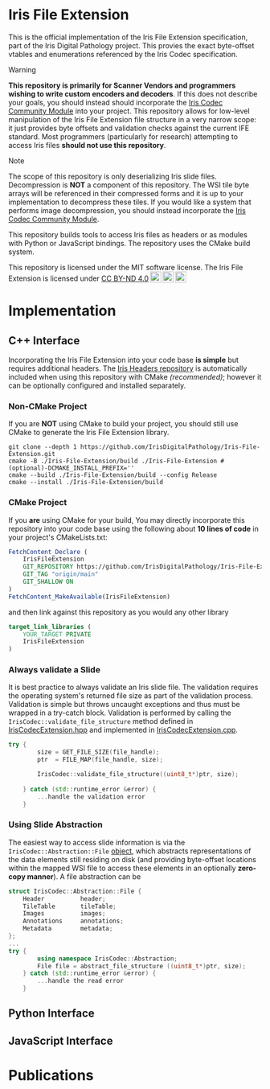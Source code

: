 # Iris File Extension

This is the official implementation of the Iris File Extension specification, part of the Iris Digital Pathology project. This provies the exact byte-offset vtables and enumerations referenced by the Iris Codec specification.
> [!WARNING]
> **This repository is primarily for Scanner Vendors and programmers wishing to write custom encoders and decoders**. If this does not describe your goals, you should instead should incorporate the [Iris Codec Community Module](https://github.com/IrisDigitalPathology/Iris-Codec.git) into your project. This repository allows for low-level manipulation of the Iris File Extension file structure in a very narrow scope: it just provides byte offsets and validation checks against the current IFE standard. Most programmers (particularly for research) attempting to access Iris files **should not use this repository**. 

> [!NOTE]
> The scope of this repository is only deserializing Iris slide files. Decompression is **NOT** a component of this repository. The WSI tile byte arrays will be referenced in their compressed forms and it is up to your implementation to decompress these tiles. If you would like a system that performs image decompression, you should instead incorporate the [Iris Codec Community Module](https://github.com/IrisDigitalPathology/Iris-Codec.git).

This repository builds tools to access Iris files as headers or as modules with Python or JavaScript bindings. The repository uses the CMake build system. 

<p xmlns:cc="http://creativecommons.org/ns#" >This repository is licensed under the MIT software license. The Iris File Extension is licensed under <a href="https://creativecommons.org/licenses/by-nd/4.0/?ref=chooser-v1" target="_blank" rel="license noopener noreferrer" style="display:inline-block;">CC BY-ND 4.0<img style="height:22px!important;margin-left:3px;vertical-align:text-bottom;" src="https://mirrors.creativecommons.org/presskit/icons/cc.svg?ref=chooser-v1" alt=""><img style="height:22px!important;margin-left:3px;vertical-align:text-bottom;" src="https://mirrors.creativecommons.org/presskit/icons/by.svg?ref=chooser-v1" alt=""><img style="height:22px!important;margin-left:3px;vertical-align:text-bottom;" src="https://mirrors.creativecommons.org/presskit/icons/nd.svg?ref=chooser-v1" alt=""></a></p>

# Implementation
## C++ Interface
Incorporating the Iris File Extension into your code base **is simple** but requires additional headers. The [Iris Headers repository]() is automatically included when using this repository with CMake *(recommended)*; however it can be optionally configured and installed separately. 

### Non-CMake Project
If you are **NOT** using CMake to build your project, you should still use CMake to generate the Iris File Extension library.
```shell
git clone --depth 1 https://github.com/IrisDigitalPathology/Iris-File-Extension.git
cmake -B ./Iris-File-Extension/build ./Iris-File-Extension #(optional)-DCMAKE_INSTALL_PREFIX=''
cmake --build ./Iris-File-Extension/build --config Release
cmake --install ./Iris-File-Extension/build
```

### CMake Project
If you **are** using CMake for your build, You may directly incorporate this repository into your code base using the following about **10 lines of code** in your project's CMakeLists.txt:
```CMake
FetchContent_Declare (
    IrisFileExtension
    GIT_REPOSITORY https://github.com/IrisDigitalPathology/Iris-File-Extension.git
    GIT_TAG "origin/main"
    GIT_SHALLOW ON
)
FetchContent_MakeAvailable(IrisFileExtension)
```
and then link against this repository as you would any other library
```CMake
target_link_libraries (
    YOUR_TARGET PRIVATE
    IrisFileExtension
)
```
### Always validate a Slide
It is best practice to always validate an Iris slide file. The validation requires the operating system's returned file size as part of the validation process. Validation is simple but throws uncaught exceptions and thus must be wrapped in a try-catch block. Validation is performed by calling the `IrisCodec::validate_file_structure` method defined in [IrisCodecExtension.hpp](https://github.com/IrisDigitalPathology/Iris-File-Extension/blob/main/src/IrisCodecExtension.hpp#L69) and implemented in [IrisCodecExtension.cpp](https://github.com/IrisDigitalPathology/Iris-File-Extension/blob/main/src/IrisCodecExtension.cpp#L194). 
```cpp
try {
        size = GET_FILE_SIZE(file_handle);
        ptr  = FILE_MAP(file_handle, size);

        IrisCodec::validate_file_structure((uint8_t*)ptr, size);
        
    } catch (std::runtime_error &error) {
        ...handle the validation error
    }
```
### Using Slide Abstraction
The easiest way to access slide information is via the `IrisCodec::Abstraction::File` [object](https://github.com/IrisDigitalPathology/Iris-File-Extension/blob/main/src/IrisCodecExtension.hpp#L206-L211), which abstracts representations of the data elements still residing on disk (and providing byte-offset locations within the mapped WSI file to access these elements in an optionally **zero-copy manner**). A file abstraction can be 
```cpp
struct IrisCodec::Abstraction::File {
    Header          header;
    TileTable       tileTable;
    Images          images;
    Annotations     annotations;
    Metadata        metadata;
};
...
try {
        using namespace IrisCodec::Abstraction;
        File file = abstract_file_structure ((uint8_t*)ptr, size);
    } catch (std::runtime_error &error) {
        ...handle the read error
    }
```

## Python Interface

## JavaScript Interface

# Publications

